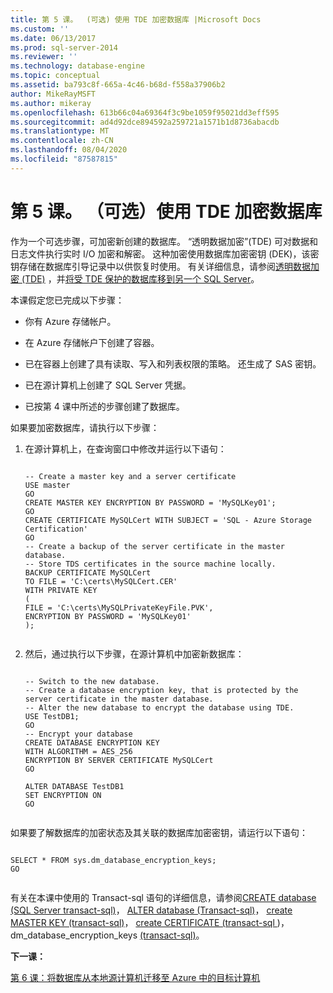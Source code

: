 ```yaml
---
title: 第 5 课。  (可选) 使用 TDE 加密数据库 |Microsoft Docs
ms.custom: ''
ms.date: 06/13/2017
ms.prod: sql-server-2014
ms.reviewer: ''
ms.technology: database-engine
ms.topic: conceptual
ms.assetid: ba793c8f-665a-4c46-b68d-f558a37906b2
author: MikeRayMSFT
ms.author: mikeray
ms.openlocfilehash: 613b66c04a69364f3c9be1059f95021dd3eff595
ms.sourcegitcommit: ad4d92dce894592a259721a1571b1d8736abacdb
ms.translationtype: MT
ms.contentlocale: zh-CN
ms.lasthandoff: 08/04/2020
ms.locfileid: "87587815"
---
```

# <a name="lesson-5-optional-encrypt-your-database-using-tde"></a>第 5 课。 （可选）使用 TDE 加密数据库
  作为一个可选步骤，可加密新创建的数据库。 “透明数据加密”(TDE) 可对数据和日志文件执行实时 I/O 加密和解密。 这种加密使用数据库加密密钥 (DEK)，该密钥存储在数据库引导记录中以供恢复时使用。 有关详细信息，请参阅[透明数据加密 &#40;TDE&#41;](security/encryption/transparent-data-encryption.md) ，并[将受 TDE 保护的数据库移到另一个 SQL Server](security/encryption/move-a-tde-protected-database-to-another-sql-server.md)。  
  
 本课假定您已完成以下步骤：  
  
-   你有 Azure 存储帐户。  
  
-   在 Azure 存储帐户下创建了容器。  
  
-   已在容器上创建了具有读取、写入和列表权限的策略。 还生成了 SAS 密钥。  
  
-   已在源计算机上创建了 SQL Server 凭据。  
  
-   已按第 4 课中所述的步骤创建了数据库。  
  
 如果要加密数据库，请执行以下步骤：  
  
1.  在源计算机上，在查询窗口中修改并运行以下语句：  
  
    ```  
  
    -- Create a master key and a server certificate   
    USE master   
    GO   
    CREATE MASTER KEY ENCRYPTION BY PASSWORD = 'MySQLKey01';   
    GO   
    CREATE CERTIFICATE MySQLCert WITH SUBJECT = 'SQL - Azure Storage Certification'   
    GO   
    -- Create a backup of the server certificate in the master database.   
    -- Store TDS certificates in the source machine locally.   
    BACKUP CERTIFICATE MySQLCert   
    TO FILE = 'C:\certs\MySQLCert.CER'   
    WITH PRIVATE KEY   
    (   
    FILE = 'C:\certs\MySQLPrivateKeyFile.PVK',   
    ENCRYPTION BY PASSWORD = 'MySQLKey01'   
    );  
  
    ```  
  
2.  然后，通过执行以下步骤，在源计算机中加密新数据库：  
  
    ```  
  
    -- Switch to the new database.   
    -- Create a database encryption key, that is protected by the server certificate in the master database.    
    -- Alter the new database to encrypt the database using TDE.   
    USE TestDB1;   
    GO   
    -- Encrypt your database   
    CREATE DATABASE ENCRYPTION KEY   
    WITH ALGORITHM = AES_256   
    ENCRYPTION BY SERVER CERTIFICATE MySQLCert   
    GO   
  
    ALTER DATABASE TestDB1   
    SET ENCRYPTION ON   
    GO  
  
    ```  
  
 如果要了解数据库的加密状态及其关联的数据库加密密钥，请运行以下语句：  
  
```  
  
SELECT * FROM sys.dm_database_encryption_keys;   
GO  
  
```  
  
 有关在本课中使用的 Transact-sql 语句的详细信息，请参阅[CREATE database &#40;SQL Server transact-sql&#41;](/sql/t-sql/statements/create-database-sql-server-transact-sql)， [ALTER database &#40;Transact-sql&#41;](/sql/t-sql/statements/alter-database-transact-sql)， [create MASTER KEY &#40;transact-sql&#41;](/sql/t-sql/statements/create-master-key-transact-sql)， [create CERTIFICATE &#40;transact-sql ](/sql/t-sql/statements/create-certificate-transact-sql)&#41;，dm_database_encryption_keys [&#40;transact-sql&#41;](/sql/relational-databases/system-dynamic-management-views/sys-dm-database-encryption-keys-transact-sql)。  
  
 **下一课：**  
  
 [第 6 课：将数据库从本地源计算机迁移至 Azure 中的目标计算机](lesson-5-backup-database-using-file-snapshot-backup.md)  
  
  
